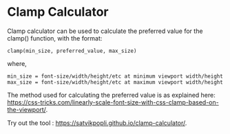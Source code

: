 # Clamp Calculator

Clamp calculator can be used to calculate the preferred value for the clamp() function, with the format:

`clamp(min_size, preferred_value, max_size)`

where,

    min_size = font-size/width/height/etc at minimum viewport width/height
    max_size = font-size/width/height/etc at maximum viewport width/height

The method used for calculating the preferred value is as explained here: <https://css-tricks.com/linearly-scale-font-size-with-css-clamp-based-on-the-viewport/>.

Try out the tool : <https://satvikpopli.github.io/clamp-calculator/>.